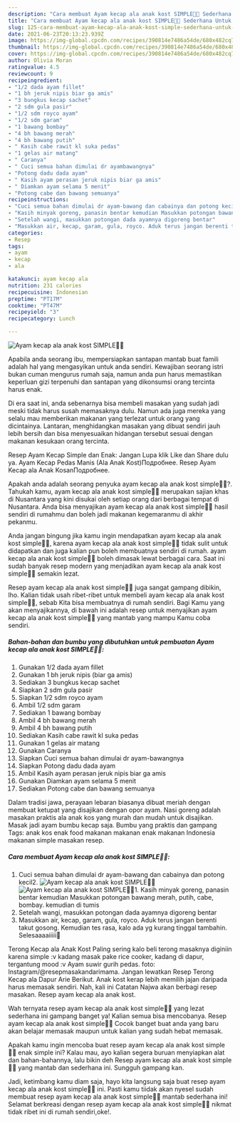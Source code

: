 ```yaml
---
description: "Cara membuat Ayam kecap ala anak kost SIMPLE👌🏼 Sederhana Untuk Jualan"
title: "Cara membuat Ayam kecap ala anak kost SIMPLE👌🏼 Sederhana Untuk Jualan"
slug: 125-cara-membuat-ayam-kecap-ala-anak-kost-simple-sederhana-untuk-jualan
date: 2021-06-23T20:13:23.939Z
image: https://img-global.cpcdn.com/recipes/390814e7486a54de/680x482cq70/ayam-kecap-ala-anak-kost-simple👌🏼-foto-resep-utama.jpg
thumbnail: https://img-global.cpcdn.com/recipes/390814e7486a54de/680x482cq70/ayam-kecap-ala-anak-kost-simple👌🏼-foto-resep-utama.jpg
cover: https://img-global.cpcdn.com/recipes/390814e7486a54de/680x482cq70/ayam-kecap-ala-anak-kost-simple👌🏼-foto-resep-utama.jpg
author: Olivia Moran
ratingvalue: 4.5
reviewcount: 9
recipeingredient:
- "1/2 dada ayam fillet"
- "1 bh jeruk nipis biar ga amis"
- "3 bungkus kecap sachet"
- "2 sdm gula pasir"
- "1/2 sdm royco ayam"
- "1/2 sdm garam"
- "1 bawang bombay"
- "4 bh bawang merah"
- "4 bh bawang putih"
- " Kasih cabe rawit kl suka pedas"
- "1 gelas air matang"
- " Caranya"
- " Cuci semua bahan dimulai dr ayambawangnya"
- "Potong dadu dada ayam"
- " Kasih ayam perasan jeruk nipis biar ga amis"
- " Diamkan ayam selama 5 menit"
- "Potong cabe dan bawang semuanya"
recipeinstructions:
- "Cuci semua bahan dimulai dr ayam-bawang dan cabainya dan potong kecil2."
- "Kasih minyak goreng, panasin bentar kemudian Masukkan potongan bawang merah, putih, cabe, bombay. kemudian di tumis"
- "Setelah wangi, masukkan potongan dada ayamnya digoreng bentar"
- "Masukkan air, kecap, garam, gula, royco. Aduk terus jangan berenti takut gosong. Kemudian tes rasa, kalo ada yg kurang tinggal tambahin. Selesaaaaiiiii🥰"
categories:
- Resep
tags:
- ayam
- kecap
- ala

katakunci: ayam kecap ala 
nutrition: 231 calories
recipecuisine: Indonesian
preptime: "PT17M"
cooktime: "PT47M"
recipeyield: "3"
recipecategory: Lunch

---
```



![Ayam kecap ala anak kost SIMPLE👌🏼](https://img-global.cpcdn.com/recipes/390814e7486a54de/680x482cq70/ayam-kecap-ala-anak-kost-simple👌🏼-foto-resep-utama.jpg)

Apabila anda seorang ibu, mempersiapkan santapan mantab buat famili adalah hal yang mengasyikan untuk anda sendiri. Kewajiban seorang istri bukan cuman mengurus rumah saja, namun anda pun harus memastikan keperluan gizi terpenuhi dan santapan yang dikonsumsi orang tercinta harus enak.

Di era  saat ini, anda sebenarnya bisa membeli masakan yang sudah jadi meski tidak harus susah memasaknya dulu. Namun ada juga mereka yang selalu mau memberikan makanan yang terlezat untuk orang yang dicintainya. Lantaran, menghidangkan masakan yang dibuat sendiri jauh lebih bersih dan bisa menyesuaikan hidangan tersebut sesuai dengan makanan kesukaan orang tercinta. 

Resep Ayam Kecap Simple dan Enak: Jangan Lupa klik Like dan Share dulu ya. Ayam Kecap Pedas Manis (Ala Anak Kost)Подробнее. Resep Ayam Kecap ala Anak KosanПодробнее.

Apakah anda adalah seorang penyuka ayam kecap ala anak kost simple👌🏼?. Tahukah kamu, ayam kecap ala anak kost simple👌🏼 merupakan sajian khas di Nusantara yang kini disukai oleh setiap orang dari berbagai tempat di Nusantara. Anda bisa menyajikan ayam kecap ala anak kost simple👌🏼 hasil sendiri di rumahmu dan boleh jadi makanan kegemaranmu di akhir pekanmu.

Anda jangan bingung jika kamu ingin mendapatkan ayam kecap ala anak kost simple👌🏼, karena ayam kecap ala anak kost simple👌🏼 tidak sulit untuk didapatkan dan juga kalian pun boleh membuatnya sendiri di rumah. ayam kecap ala anak kost simple👌🏼 boleh dimasak lewat berbagai cara. Saat ini sudah banyak resep modern yang menjadikan ayam kecap ala anak kost simple👌🏼 semakin lezat.

Resep ayam kecap ala anak kost simple👌🏼 juga sangat gampang dibikin, lho. Kalian tidak usah ribet-ribet untuk membeli ayam kecap ala anak kost simple👌🏼, sebab Kita bisa membuatnya di rumah sendiri. Bagi Kamu yang akan menyajikannya, di bawah ini adalah resep untuk menyajikan ayam kecap ala anak kost simple👌🏼 yang mantab yang mampu Kamu coba sendiri.

<!--inarticleads1-->

##### Bahan-bahan dan bumbu yang dibutuhkan untuk pembuatan Ayam kecap ala anak kost SIMPLE👌🏼:

1. Gunakan 1/2 dada ayam fillet
1. Gunakan 1 bh jeruk nipis (biar ga amis)
1. Sediakan 3 bungkus kecap sachet
1. Siapkan 2 sdm gula pasir
1. Siapkan 1/2 sdm royco ayam
1. Ambil 1/2 sdm garam
1. Sediakan 1 bawang bombay
1. Ambil 4 bh bawang merah
1. Ambil 4 bh bawang putih
1. Sediakan  Kasih cabe rawit kl suka pedas
1. Gunakan 1 gelas air matang
1. Gunakan  Caranya
1. Siapkan  Cuci semua bahan dimulai dr ayam-bawangnya
1. Siapkan Potong dadu dada ayam
1. Ambil  Kasih ayam perasan jeruk nipis biar ga amis
1. Gunakan  Diamkan ayam selama 5 menit
1. Sediakan Potong cabe dan bawang semuanya


Dalam tradisi jawa, perayaan lebaran biasanya dibuat meriah dengan membuat ketupat yang disajikan dengan opor ayam. Nasi goreng adalah masakan praktis ala anak kos yang murah dan mudah untuk disajikan. Masak jadi ayam bumbu kecap saja. Bumbu yang praktis dan gampang Tags: anak kos enak food makanan makanan enak makanan Indonesia makanan simple masakan resep. 

<!--inarticleads2-->

##### Cara membuat Ayam kecap ala anak kost SIMPLE👌🏼:

1. Cuci semua bahan dimulai dr ayam-bawang dan cabainya dan potong kecil2.
<img src="https://img-global.cpcdn.com/steps/646f240b3620c1c2/160x128cq70/ayam-kecap-ala-anak-kost-simple👌🏼-langkah-memasak-1-foto.jpg" alt="Ayam kecap ala anak kost SIMPLE👌🏼"><img src="https://img-global.cpcdn.com/steps/7e61b98cdd375abe/160x128cq70/ayam-kecap-ala-anak-kost-simple👌🏼-langkah-memasak-1-foto.jpg" alt="Ayam kecap ala anak kost SIMPLE👌🏼">1. Kasih minyak goreng, panasin bentar kemudian Masukkan potongan bawang merah, putih, cabe, bombay. kemudian di tumis
1. Setelah wangi, masukkan potongan dada ayamnya digoreng bentar
1. Masukkan air, kecap, garam, gula, royco. Aduk terus jangan berenti takut gosong. Kemudian tes rasa, kalo ada yg kurang tinggal tambahin. Selesaaaaiiiii🥰


Terong Kecap ala Anak Kost Paling sering kalo beli terong masaknya diginiin karena simple :v kadang masak pake rice cooker, kadang di dapur, tergantung mood :v Ayam suwir gurih pedas. foto: Instagram/@resepmasakandarimama. Jangan lewatkan Resep Terong Kecap ala Dapur Arie Berikut. Anak kost kerap lebih memilih jajan daripada harus memasak sendiri. Nah, kali ini Catatan Najwa akan berbagi resep masakan. Resep ayam kecap ala anak kost. 

Wah ternyata resep ayam kecap ala anak kost simple👌🏼 yang lezat sederhana ini gampang banget ya! Kalian semua bisa mencobanya. Resep ayam kecap ala anak kost simple👌🏼 Cocok banget buat anda yang baru akan belajar memasak maupun untuk kalian yang sudah hebat memasak.

Apakah kamu ingin mencoba buat resep ayam kecap ala anak kost simple👌🏼 enak simple ini? Kalau mau, ayo kalian segera buruan menyiapkan alat dan bahan-bahannya, lalu bikin deh Resep ayam kecap ala anak kost simple👌🏼 yang mantab dan sederhana ini. Sungguh gampang kan. 

Jadi, ketimbang kamu diam saja, hayo kita langsung saja buat resep ayam kecap ala anak kost simple👌🏼 ini. Pasti kamu tiidak akan nyesel sudah membuat resep ayam kecap ala anak kost simple👌🏼 mantab sederhana ini! Selamat berkreasi dengan resep ayam kecap ala anak kost simple👌🏼 nikmat tidak ribet ini di rumah sendiri,oke!.

